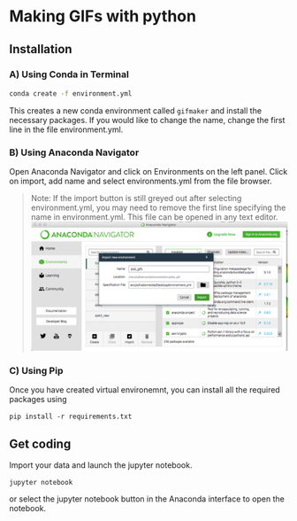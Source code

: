 # Making GIFs with python

## Installation

### A) Using Conda in Terminal

```bash
conda create -f environment.yml
```
This creates a new conda environment called `gifmaker` and install the necessary packages. If you would like to change the name, change the first line in the file environment.yml.

### B) Using Anaconda Navigator
Open Anaconda Navigator and click on Environments on the left panel.
Click on import, add name and select environments.yml from the file browser.
> Note: If the import button is still greyed out after selecting environment.yml, you may need to remove the first line specifying the name in environment.yml. This file can be opened in any text editor.
![step_4](images/step_4.png)

### C) Using Pip
Once you have created virtual environemnt, you can install all the required packages using
```
pip install -r requirements.txt
```
## Get coding
Import your data and launch the jupyter notebook.
```
jupyter notebook
```
or select the jupyter notebook button in the Anaconda interface to open the notebook. 
